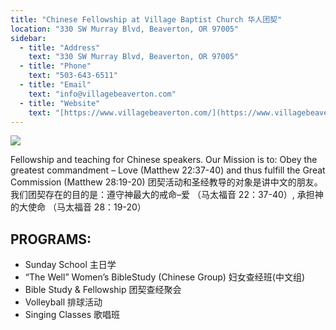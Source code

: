 ```yaml
---
title: "Chinese Fellowship at Village Baptist Church 华人团契"
location: "330 SW Murray Blvd, Beaverton, OR 97005"
sidebar:
  - title: "Address"
    text: "330 SW Murray Blvd, Beaverton, OR 97005"
  - title: "Phone"
    text: "503-643-6511"
  - title: "Email"
    text: "info@villagebeaverton.com"
  - title: "Website"
    text: "[https://www.villagebeaverton.com/](https://www.villagebeaverton.com/)"
---
```


![](https://res.cloudinary.com/dhngj18do/image/upload/f_auto,q_auto/v1/images/communities/cfvbc)

Fellowship and teaching for Chinese speakers.  Our Mission is to: Obey the greatest commandment – Love (Matthew 22:37-40) and thus fulfill the Great Commission (Matthew 28:19-20) 团契活动和圣经教导的对象是讲中文的朋友。我们团契存在的目的是：遵守神最大的戒命–爱 （马太福音 22：37-40）, 承担神的大使命 （马太福音 28：19-20）

## PROGRAMS:
- Sunday School 主日学
- “The Well” Women’s BibleStudy (Chinese Group) 妇女查经班(中文组)
- Bible Study & Fellowship 团契查经聚会
- Volleyball 排球活动
- Singing Classes  歌唱班
